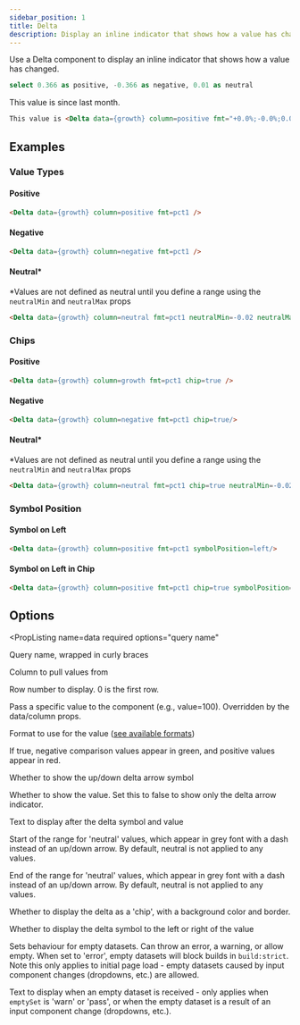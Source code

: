 ```yaml
---
sidebar_position: 1
title: Delta
description: Display an inline indicator that shows how a value has changed.
---
```


Use a Delta component to display an inline indicator that shows how a value has changed.

```sql growth
select 0.366 as positive, -0.366 as negative, 0.01 as neutral
```

<DocTab>
    <div slot='preview'>
        This value is <Delta data={growth} column=positive fmt="+0.0%;-0.0%;0.0%" /> since last month.
    </div>

```markdown
This value is <Delta data={growth} column=positive fmt="+0.0%;-0.0%;0.0%" /> since last month.
```
</DocTab>

## Examples

### Value Types

#### Positive

<DocTab>
    <div slot='preview'>
        <Delta data={growth} column=positive fmt=pct1 />
    </div>

```markdown
<Delta data={growth} column=positive fmt=pct1 />
```
</DocTab>

#### Negative 

<DocTab>
    <div slot='preview'>
        <Delta data={growth} column=negative fmt=pct1 />
    </div>

```markdown
<Delta data={growth} column=negative fmt=pct1 />
```
</DocTab>

#### Neutral*
*Values are not defined as neutral until you define a range using the `neutralMin` and `neutralMax` props

<DocTab>
    <div slot='preview'>
        <Delta data={growth} column=neutral fmt=pct1 neutralMin=-0.02 neutralMax=0.02/>
    </div>

```markdown
<Delta data={growth} column=neutral fmt=pct1 neutralMin=-0.02 neutralMax=0.02 />
```
</DocTab>

### Chips

#### Positive

<DocTab>
    <div slot='preview'>
        <Delta data={growth} column=positive fmt=pct1 chip=true />
    </div>

```markdown
<Delta data={growth} column=growth fmt=pct1 chip=true />
```
</DocTab>


#### Negative 

<DocTab>
    <div slot='preview'>
        <Delta data={growth} column=negative fmt=pct1 chip=true/>
    </div>

```markdown
<Delta data={growth} column=negative fmt=pct1 chip=true/>
```
</DocTab>

#### Neutral*
*Values are not defined as neutral until you define a range using the `neutralMin` and `neutralMax` props

<DocTab>
    <div slot='preview'>
        <Delta data={growth} column=neutral fmt=pct1 neutralMin=-0.02 neutralMax=0.02 chip=true/>
    </div>

```markdown
<Delta data={growth} column=neutral fmt=pct1 chip=true neutralMin=-0.02 neutralMax=0.02 />
```
</DocTab>

### Symbol Position

#### Symbol on Left

<DocTab>
    <div slot='preview'>
        <Delta data={growth} column=positive fmt=pct1 symbolPosition=left/>
    </div>


```html
<Delta data={growth} column=positive fmt=pct1 symbolPosition=left/>
```
</DocTab>

#### Symbol on Left in Chip

<DocTab>
    <div slot='preview'>
        <Delta data={growth} column=positive fmt=pct1 symbolPosition=left chip=true/>
    </div>

```html
<Delta data={growth} column=positive fmt=pct1 chip=true symbolPosition=left/>
```
</DocTab>

## Options
<PropListing
    name=data
    required
    options="query name"
>

Query name, wrapped in curly braces

</PropListing>
<PropListing
    name=column
    options="column name"
    defaultValue="First column"
>

Column to pull values from

</PropListing>
<PropListing
    name=row
    options="number"
    defaultValue="0"
>

Row number to display. 0 is the first row.

</PropListing>
<PropListing
    name=value
    options="number"
>

Pass a specific value to the component (e.g., value=100). Overridden by the data/column props.

</PropListing>
<PropListing
    name=fmt
    options="Excel-style format | built-in format | custom format"
>

Format to use for the value ([see available formats](/core-concepts/formatting))

</PropListing>
<PropListing
    name=downIsGood
    options={['true', 'false']}
    defaultValue="false"
>

If true, negative comparison values appear in green, and positive values appear in red.

</PropListing>
<PropListing
    name=showSymbol
    options={['true', 'false']}
    defaultValue="true"
>

Whether to show the up/down delta arrow symbol

</PropListing>
<PropListing
    name=showValue
    options={['true', 'false']}
    defaultValue="true"
>

Whether to show the value. Set this to false to show only the delta arrow indicator.

</PropListing>
<PropListing
    name=text
    options="string"
>

Text to display after the delta symbol and value

</PropListing>
<PropListing
    name=neutralMin
    options="number"
    defaultValue="0"
>

Start of the range for 'neutral' values, which appear in grey font with a dash instead of an up/down arrow. By default, neutral is not applied to any values.

</PropListing>
<PropListing
    name=neutralMax
    options="number"
    defaultValue="0"
>

End of the range for 'neutral' values, which appear in grey font with a dash instead of an up/down arrow. By default, neutral is not applied to any values.

</PropListing>
<PropListing
    name=chip
    options={['true', 'false']}
    defaultValue="false"
>

Whether to display the delta as a 'chip', with a background color and border.

</PropListing>
<PropListing
    name=symbolPosition
    options={['left', 'right']}
    defaultValue="right"
>

Whether to display the delta symbol to the left or right of the value

</PropListing>
<PropListing
    name=emptySet
    options={['error', 'warn', 'pass']}
    defaultValue="error"
>

Sets behaviour for empty datasets. Can throw an error, a warning, or allow empty. When set to 'error', empty datasets will block builds in `build:strict`. Note this only applies to initial page load - empty datasets caused by input component changes (dropdowns, etc.) are allowed.

</PropListing>
<PropListing
    name=emptyMessage
    options="string"
    defaultValue="No records"
>

Text to display when an empty dataset is received - only applies when `emptySet` is 'warn' or 'pass', or when the empty dataset is a result of an input component change (dropdowns, etc.).

</PropListing>